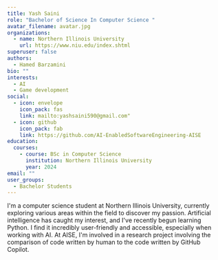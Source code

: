 ```yaml
---
title: Yash Saini
role: "Bachelor of Science In Computer Science "
avatar_filename: avatar.jpg
organizations:
  - name: Northern Illinois University
    url: https://www.niu.edu/index.shtml
superuser: false
authors:
  - Hamed Barzamini
bio: ""
interests:
  - AI
  - Game development
social:
  - icon: envelope
    icon_pack: fas
    link: mailto:yashsaini590@gmail.com"
  - icon: github
    icon_pack: fab
    link: https://github.com/AI-EnabledSoftwareEngineering-AISE
education:
  courses:
    - course: BSc in Computer Science
      institution: Northern Illinois University
      year: 2024
email: ""
user_groups:
  - Bachelor Students
---
```

I'm a computer science student at Northern Illinois University, currently exploring various areas within the field to discover my passion. Artificial intelligence has caught my interest, and I've recently begun learning Python. I find it incredibly user-friendly and accessible, especially when working with AI. At AISE, I'm involved in a research project involving the comparison of code written by human to the code written by GitHub Copilot.